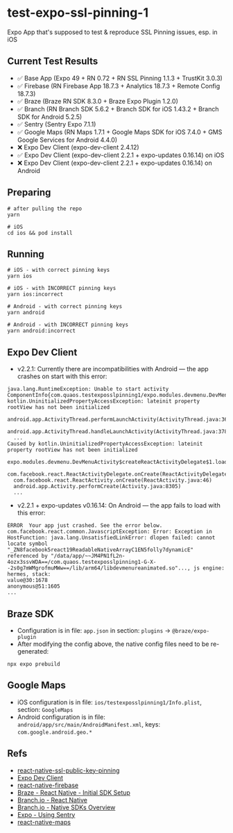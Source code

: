 # test-expo-ssl-pinning-1

Expo App that's supposed to test & reproduce SSL Pinning issues, esp. in iOS

## Current Test Results

* ✅ Base App (Expo 49 + RN 0.72 + RN SSL Pinning 1.1.3 + TrustKit 3.0.3)
* ✅ Firebase (RN Firebase App 18.7.3 + Analytics 18.7.3 + Remote Config 18.7.3)
* ✅ Braze (Braze RN SDK 8.3.0 + Braze Expo Plugin 1.2.0)
* ✅ Branch (RN Branch SDK 5.6.2 + Branch SDK for iOS 1.43.2 + Branch SDK for Android 5.2.5)
* ✅ Sentry (Sentry Expo 7.1.1)
* ✅ Google Maps (RN Maps 1.7.1 + Google Maps SDK for iOS 7.4.0 + GMS Google Services for Android 4.4.0)
* ❌ Expo Dev Client (expo-dev-client 2.4.12)
* ✅ Expo Dev Client (expo-dev-client 2.2.1 + expo-updates 0.16.14) on iOS
* ❌ Expo Dev Client (expo-dev-client 2.2.1 + expo-updates 0.16.14) on Android

## Preparing

```shell
# after pulling the repo
yarn

# iOS
cd ios && pod install
```

## Running

```shell
# iOS - with correct pinning keys
yarn ios

# iOS - with INCORRECT pinning keys
yarn ios:incorrect

# Android - with correct pinning keys
yarn android

# Android - with INCORRECT pinning keys
yarn android:incorrect
```

## Expo Dev Client

* v2.2.1: Currently there are incompatibilities with Android &mdash; the app crashes on start with this error:
```
java.lang.RuntimeException: Unable to start activity ComponentInfo{com.quaos.testexposslpinning1/expo.modules.devmenu.DevMenuActivity}: kotlin.UninitializedPropertyAccessException: lateinit property rootView has not been initialized
  android.app.ActivityThread.performLaunchActivity(ActivityThread.java:3645)
  android.app.ActivityThread.handleLaunchActivity(ActivityThread.java:3782)
  ...
Caused by kotlin.UninitializedPropertyAccessException: lateinit property rootView has not been initialized
  expo.modules.devmenu.DevMenuActivity$createReactActivityDelegate$1.loadApp(DevMenuActivity.kt:45)
  com.facebook.react.ReactActivityDelegate.onCreate(ReactActivityDelegate.java:109)
  com.facebook.react.ReactActivity.onCreate(ReactActivity.java:46)
  android.app.Activity.performCreate(Activity.java:8305)
  ...
```

* v2.2.1 + expo-updates v0.16.14: On Android &mdash; the app fails to load with this error:
```
ERROR  Your app just crashed. See the error below.
com.facebook.react.common.JavascriptException: Error: Exception in HostFunction: java.lang.UnsatisfiedLinkError: dlopen failed: cannot locate symbol "_ZN8facebook5react19ReadableNativeArrayC1EN5folly7dynamicE" referenced by "/data/app/~~JM4PN1fL2n-4ozx3ssvWDA==/com.quaos.testexposslpinning1-G-X--2s0g7mWMgrofmuMWw==/lib/arm64/libdevmenureanimated.so"..., js engine: hermes, stack:
value@30:1678
anonymous@51:1605
...
```

## Braze SDK

* Configuration is in file: `app.json` in section: `plugins` -> `@braze/expo-plugin`
* After modifying the config above, the native config files need to be re-generated:

```shell
npx expo prebuild
```

## Google Maps

* iOS configuration is in file: `ios/testexposslpinning1/Info.plist`, section: `GoogleMaps`
* Android configuration is in file: `android/app/src/main/AndroidManifest.xml`, keys: `com.google.android.geo.*`

## Refs

* [react-native-ssl-public-key-pinning](https://github.com/frw/react-native-ssl-public-key-pinning)
* [Expo Dev Client](https://docs.expo.dev/versions/latest/sdk/dev-client/)
* [react-native-firebase](https://rnfirebase.io/)
* [Braze - React Native - Initial SDK Setup](https://www.braze.com/docs/developer_guide/platform_integration_guides/react_native/react_sdk_setup/)
* [Branch.io - React Native](https://help.branch.io/developers-hub/docs/react-native)
* [Branch.io - Native SDKs Overview](https://help.branch.io/developers-hub/docs/native-sdks-overview)
* [Expo - Using Sentry](https://docs.expo.dev/guides/using-sentry/)
* [react-native-maps](https://github.com/react-native-maps/react-native-maps)
